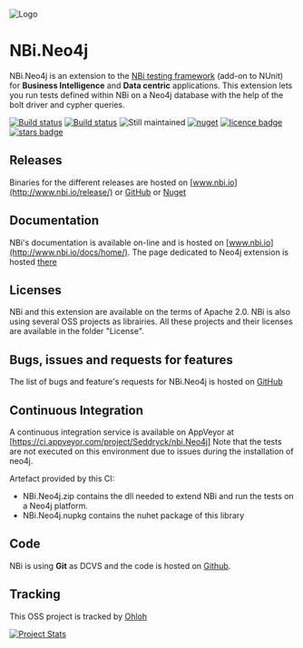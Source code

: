 ![Logo](https://github.com/Seddryck/nbi/raw/gh-pages/img/logo-2x.png)
# NBi.Neo4j #
NBi.Neo4j is an extension to the [NBi testing framework](http://www.nbi.io) (add-on to NUnit) for **Business Intelligence** and **Data centric** applications. This extension lets you run tests defined within NBi on a Neo4j database with the help of the bolt driver and cypher queries.

[![Build status](https://img.shields.io/badge/website-nbi.io-fe762d.svg)](http://www.nbi.io)
[![Build status](https://ci.appveyor.com/api/projects/status/5iog9f52ecwjkre6?svg=true)](https://ci.appveyor.com/project/Seddryck/nbi-Neo4j)
![Still maintained](https://img.shields.io/maintenance/yes/2018.svg)
[![nuget](https://img.shields.io/nuget/v/NBi.Neo4j.svg)](https://www.nuget.org/packages?q=nbi)
[![licence badge](https://img.shields.io/badge/License-Apache%202.0-yellow.svg)](https://github.com/Seddryck/NBi.Neo4j/blob/master/LICENSE)
[![stars badge](https://img.shields.io/github/stars/Seddryck/NBi.Neo4j.svg)](https://github.com/Seddryck/NBi.Neo4j/stargazers)

## Releases ##
Binaries for the different releases are hosted on [www.nbi.io](http://www.nbi.io/release/) or [GitHub](https://github.com/Seddryck/NBi/releases) or [Nuget](https://www.nuget.org/packages/NBi.Neo4j)

## Documentation ##
NBi's documentation is available on-line and is hosted on [www.nbi.io](http://www.nbi.io/docs/home/). The page dedicated to Neo4j extension is hosted [there](http://www.nbi.io/extensions/Neo4j/)

## Licenses ##
NBi and this extension are available on the terms of Apache 2.0. NBi is also using several OSS projects as librairies. All these projects and their licenses are available in the folder "License". 

## Bugs, issues and requests for features ##
The list of bugs and feature's requests for NBi.Neo4j is hosted on [GitHub](https://github.com/Seddryck/NBi.Neo4j/issues)

## Continuous Integration ##
A continuous integration service is available on AppVeyor at [https://ci.appveyor.com/project/Seddryck/nbi.Neo4j]
Note that the tests are not executed on this environment due to issues during the installation of neo4j.

Artefact provided by this CI:

- NBi.Neo4j.zip contains the dll needed to extend NBi and run the tests on a Neo4j platform.
- NBi.Neo4j.nupkg contains the nuhet package of this library

## Code ##
NBi is using **Git** as DCVS and the code is hosted on [Github](https://github.com/Seddryck/NBi.Neo4j). 

## Tracking ##
This OSS project is tracked by [Ohloh](http://www.ohloh.net/p/nbi-Neo4j)

[![Project Stats](https://www.ohloh.net/p/nbi-Neo4j/widgets/project_thin_badge.gif)](https://www.ohloh.net/p/nbi-Neo4j)